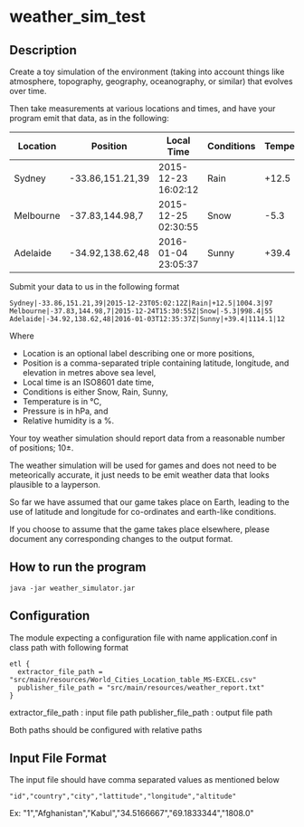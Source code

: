 # weather_sim_test

## Description 

Create a toy simulation of the environment (taking into account things like atmosphere, topography, geography, oceanography, or similar) 
that evolves over time. 

Then take measurements at various locations and times, and have your program emit that data, as in the following:

 |Location   |Position          | Local Time          |Conditions  |Temperature| Pressure | Humidity|
 |-----------|---------|---------|---------|---------|---------|------|
 |Sydney   | -33.86,151.21,39   | 2015-12-23 16:02:12   |   Rain        |+12.5     | 1010.3    |  97|
 | Melbourne| -37.83,144.98,7   |2015-12-25 02:30:55     | Snow       | -5.3        |998.4    |  55|
 |Adelaide  |-34.92,138.62,48  |2016-01-04 23:05:37     | Sunny     |  +39.4     | 1114.1     | 12|

Submit your data to us in the following format

```
Sydney|-33.86,151.21,39|2015-12-23T05:02:12Z|Rain|+12.5|1004.3|97
Melbourne|-37.83,144.98,7|2015-12-24T15:30:55Z|Snow|-5.3|998.4|55
Adelaide|-34.92,138.62,48|2016-01-03T12:35:37Z|Sunny|+39.4|1114.1|12
```

Where

-	Location is an optional label describing one or more positions,
-	Position is a comma-separated triple containing latitude, longitude, and elevation in metres above sea level,
-	Local time is an ISO8601 date time,
-	Conditions is either Snow, Rain, Sunny,
-	Temperature is in °C,
-	Pressure is in hPa, and
-	Relative humidity is a %.

Your toy weather simulation should report data from a reasonable number of positions; 10±. 

The weather simulation will be used for games and does not need to be meteorically accurate, 
it just needs to be emit weather data that looks plausible to a layperson.

So far we have assumed that our game takes place on Earth, 
leading to the use of latitude and longitude for co-ordinates and earth-like conditions. 

If you choose to assume that the game takes place elsewhere, please document any corresponding changes to the output format.

## How to run the program 

    java -jar weather_simulator.jar
    
## Configuration
The module expecting a configuration file with name application.conf in class path with following format

```
etl {
  extractor_file_path = "src/main/resources/World_Cities_Location_table_MS-EXCEL.csv"
  publisher_file_path = "src/main/resources/weather_report.txt"
}
```
extractor_file_path : input file path publisher_file_path : output file path

Both paths should be configured with relative paths

## Input File Format
The input file should have comma separated values as mentioned below

```
"id","country","city","lattitude","longitude","altitude"
```

Ex: "1","Afghanistan","Kabul","34.5166667","69.1833344","1808.0"
